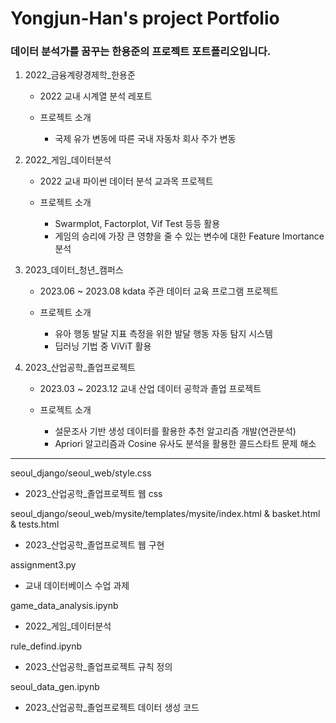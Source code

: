 # Yongjun-Han's project Portfolio
### 데이터 분석가를 꿈꾸는 한용준의 프로젝트 포트폴리오입니다.


1. 2022_금융계량경제학_한용준
    - 2022 교내 시계열 분석 레포트
    - 프로젝트 소개

      - 국제 유가 변동에 따른 국내 자동차 회사 주가 변동

2. 2022_게임_데이터분석
    - 2022 교내 파이썬 데이터 분석 교과목 프로젝트
    - 프로젝트 소개

      - Swarmplot, Factorplot, Vif Test 등등 활용
      - 게임의 승리에 가장 큰 영향을 줄 수 있는 변수에 대한 Feature Imortance 분석
    
3. 2023_데이터_청년_캠퍼스
    - 2023.06 ~ 2023.08 kdata 주관 데이터 교육 프로그램 프로젝트
    - 프로젝트 소개

      - 유아 행동 발달 지표 측정을 위한 발달 행동 자동 탐지 시스템
      - 딥러닝 기법 중 ViViT 활용

4. 2023_산업공학_졸업프로젝트
    - 2023.03 ~ 2023.12 교내 산업 데이터 공학과 졸업 프로젝트
    - 프로젝트 소개

      - 설문조사 기반 생성 데이터를 활용한 추천 알고리즘 개발(연관분석)
      - Apriori 알고리즘과 Cosine 유사도 분석을 활용한 콜드스타트 문제 해소
---
seoul_django/seoul_web/style.css
- 2023_산업공학_졸업프로젝트 웹 css

seoul_django/seoul_web/mysite/templates/mysite/index.html & basket.html & tests.html
- 2023_산업공학_졸업프로젝트 웹 구현

assignment3.py
- 교내 데이터베이스 수업 과제

game_data_analysis.ipynb
- 2022_게임_데이터분석

rule_defind.ipynb
- 2023_산업공학_졸업프로젝트 규칙 정의

seoul_data_gen.ipynb
- 2023_산업공학_졸업프로젝트 데이터 생성 코드
